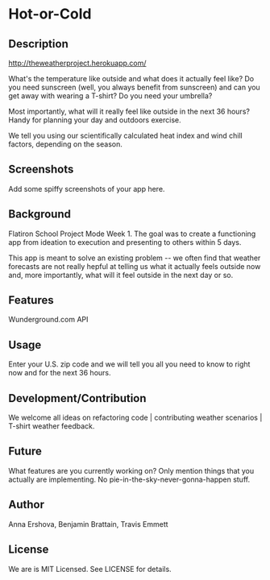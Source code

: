 # Hot-or-Cold

## Description

http://theweatherproject.herokuapp.com/

What's the temperature like outside and what does it actually feel like? Do you need sunscreen (well, you always benefit from sunscreen) and can you get away with wearing a T-shirt? Do you need your umbrella? 

Most importantly, what will it really feel like outside in the next 36 hours? Handy for planning your day and outdoors exercise.

We tell you using our scientifically calculated heat index and wind chill factors, depending on the season. 

## Screenshots

Add some spiffy screenshots of your app here.

## Background

Flatiron School Project Mode Week 1. The goal was to create a functioning app from ideation to execution and presenting to others within 5 days.

This app is meant to solve an existing problem -- we often find that weather forecasts are not really hepful at telling us what it actually feels outside now and, more importantly, what will it feel outside in the next day or so.

## Features

Wunderground.com API 

## Usage

Enter your U.S. zip code and we will tell you all you need to know to right now and for the next 36 hours. 

## Development/Contribution

We welcome all ideas on refactoring code | contributing weather scenarios | T-shirt weather feedback.

## Future

What features are you currently working on? Only mention things that you
actually are implementing. No pie-in-the-sky-never-gonna-happen stuff.

## Author

Anna Ershova, Benjamin Brattain, Travis Emmett

## License

We are is MIT Licensed. See LICENSE for details.
